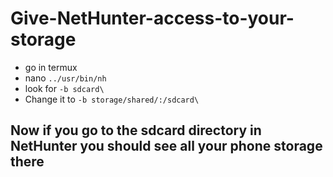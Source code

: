 # Give-NetHunter-access-to-your-storage
* go in termux
* nano `../usr/bin/nh`
* look for `-b sdcard\`
* Change it to `-b storage/shared/:/sdcard\`
## Now if you go to the sdcard directory in NetHunter you should see all your phone storage there
